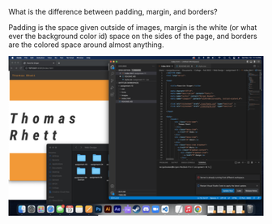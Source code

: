 What is the difference between padding, margin, and borders?

Padding is the space given outside of images, margin is the white (or what ever the background color id) space on the sides of the page, and borders are the colored space around almost anything.


![Screenshot](./images/SS_12.png) 